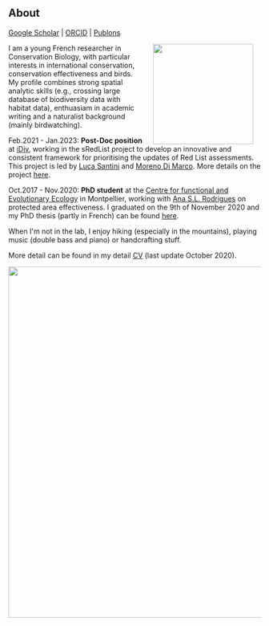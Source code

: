 ## About
[Google Scholar](https://scholar.google.com/citations?user=t42adKwAAAAJ&hl=fr&oi=sra)  \|  [ORCID](https://orcid.org/0000-0003-0850-883X)  \|  [Publons](https://publons.com/researcher/1605670/victor-cazalis/)

<img style="padding: 0 15px; float: right;" src="https://victorcazalis.github.io/Victor_Arratille2.JPG"  align="right" width="200">

I am a young French researcher in Conservation Biology, with particular interests in international conservation, conservation effectiveness and birds. My profile combines strong spatial analytic skills (e.g., crossing large database of biodiversity data with habitat data), enthuasiam in academic writing and a naturalist background (mainly birdwatching).

Feb.2021 - Jan.2023: **Post-Doc position** at [iDiv](https://www.idiv.de/en/sdiv.html), working in the sRedList project to develop an innovative and consistent framework for prioritising the updates of Red List assessments. This project is led by [Luca Santini](http://lucasantini.com/) and [Moreno Di Marco](https://www.biodiversitychange.com). More details on the project [here](https://www.idiv.de/en/sredlist.html).

Oct.2017 - Nov.2020: **PhD student** at the [Centre for functional and Evolutionary Ecology](https://www.cefe.cnrs.fr/en/) in Montpellier, working with [Ana S.L. Rodrigues](https://www.cefe.cnrs.fr/fr/recherche/bc/dpb/862-c/228-ana-rodrigues) on protected area effectiveness. I graduated on the 9th of November 2020 and my PhD thesis (partly in French) can be found [here](https://mycore.core-cloud.net/index.php/s/nepmFjJyzwXATpl).

When I'm not in the lab, I enjoy hiking (especially in the mountains), playing music (double bass and piano) or handcrafting stuff.

More detail can be found in my detail [CV](/CV_website.pdf) (last update October 2020).



<img src="https://victorcazalis.github.io/Bouirex2.JPG"  align="center" width="700">
